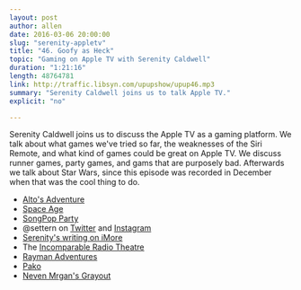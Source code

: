 ```yaml
---
layout: post
author: allen
date: 2016-03-06 20:00:00
slug: "serenity-appletv"
title: "46. Goofy as Heck"
topic: "Gaming on Apple TV with Serenity Caldwell"
duration: "1:21:16"
length: 48764781
link: http://traffic.libsyn.com/upupshow/upup46.mp3
summary: "Serenity Caldwell joins us to talk Apple TV."
explicit: "no"

---
```


Serenity Caldwell joins us to discuss the Apple TV as a gaming platform. We talk about what games we've tried so far, the weaknesses of the Siri Remote, and what kind of games could be great on Apple TV. We discuss runner games, party games, and gams that are purposely bad. Afterwards we talk about Star Wars, since this episode was recorded in December when that was the cool thing to do.

- [Alto's Adventure](http://altosadventure.com/)
- [Space Age](http://www.spaceageapp.com/)
- [SongPop Party](http://www.songpop-party.com/)
- @settern on [Twitter](https://twitter.com/settern) and [Instagram](https://www.instagram.com/settern/)
- [Serenity's writing on iMore](http://www.imore.com/author/Serenity%20Caldwell)
- The [Incomparable Radio Theatre](https://www.theincomparable.com/radio/)
- [Rayman Adventures](http://blog.ubi.com/rayman-adventures-apple-tv/)
- [Pako](http://treemengames.com/pako/)
- [Neven Mrgan's Grayout](https://itunes.apple.com/us/app/grayout/id1023152763?ls=1&mt=8)